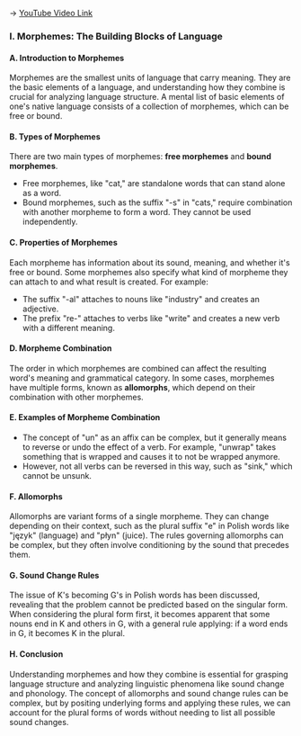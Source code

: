 -> [YouTube Video Link](https://www.youtube.com/watch?v=NfD6QNY6Zzg&list=PLUl4u3cNGP63BZGNOqrF2qf_yxOjuG35j&index=2&pp=iAQB)

### I. Morphemes: The Building Blocks of Language
#### A. Introduction to Morphemes

Morphemes are the smallest units of language that carry meaning. They are the basic elements of a language, and understanding how they combine is crucial for analyzing language structure. A mental list of basic elements of one's native language consists of a collection of morphemes, which can be free or bound.

#### B. Types of Morphemes

There are two main types of morphemes: **free morphemes** and **bound morphemes**.

*   Free morphemes, like "cat," are standalone words that can stand alone as a word.
*   Bound morphemes, such as the suffix "-s" in "cats," require combination with another morpheme to form a word. They cannot be used independently.

#### C. Properties of Morphemes

Each morpheme has information about its sound, meaning, and whether it's free or bound. Some morphemes also specify what kind of morpheme they can attach to and what result is created. For example:

*   The suffix "-al" attaches to nouns like "industry" and creates an adjective.
*   The prefix "re-" attaches to verbs like "write" and creates a new verb with a different meaning.

#### D. Morpheme Combination

The order in which morphemes are combined can affect the resulting word's meaning and grammatical category. In some cases, morphemes have multiple forms, known as **allomorphs**, which depend on their combination with other morphemes.

#### E. Examples of Morpheme Combination

*   The concept of "un" as an affix can be complex, but it generally means to reverse or undo the effect of a verb. For example, "unwrap" takes something that is wrapped and causes it to not be wrapped anymore.
*   However, not all verbs can be reversed in this way, such as "sink," which cannot be unsunk.

#### F. Allomorphs

Allomorphs are variant forms of a single morpheme. They can change depending on their context, such as the plural suffix "e" in Polish words like "język" (language) and "płyn" (juice). The rules governing allomorphs can be complex, but they often involve conditioning by the sound that precedes them.

#### G. Sound Change Rules

The issue of K's becoming G's in Polish words has been discussed, revealing that the problem cannot be predicted based on the singular form. When considering the plural form first, it becomes apparent that some nouns end in K and others in G, with a general rule applying: if a word ends in G, it becomes K in the plural.

#### H. Conclusion

Understanding morphemes and how they combine is essential for grasping language structure and analyzing linguistic phenomena like sound change and phonology. The concept of allomorphs and sound change rules can be complex, but by positing underlying forms and applying these rules, we can account for the plural forms of words without needing to list all possible sound changes.